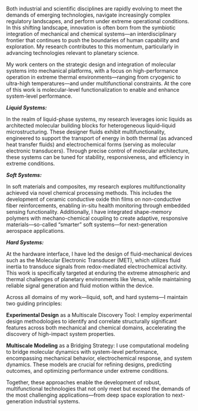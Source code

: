 Both industrial and scientific disciplines are rapidly evolving to meet the demands of emerging technologies, navigate increasingly complex regulatory landscapes, and perform under extreme operational conditions. In this shifting landscape, innovation is often born from the symbiotic integration of mechanical and chemical systems—an interdisciplinary frontier that continues to push the boundaries of human capability and exploration. My research contributes to this momentum, particularly in advancing technologies relevant to planetary science.



My work centers on the strategic design and integration of molecular systems into mechanical platforms, with a focus on high-performance operation in extreme thermal environments—ranging from cryogenic to ultra-high temperatures—and under multifunctional constraints. At the core of this work is molecular-level functionalization to enable and enhance system-level performance.



***Liquid Systems:***



In the realm of liquid-phase systems, my research leverages ionic liquids as architected molecular building blocks for heterogeneous liquid–liquid microstructuring. These designer fluids exhibit multifunctionality, engineered to support the transport of energy in both thermal (as advanced heat transfer fluids) and electrochemical forms (serving as molecular electronic transducers). Through precise control of molecular architecture, these systems can be tuned for stability, responsiveness, and efficiency in extreme conditions.



***Soft Systems:***



In soft materials and composites, my research explores multifunctionality achieved via novel chemical processing methods. This includes the development of ceramic conductive oxide thin films on non-conductive fiber reinforcements, enabling in-situ health monitoring through embedded sensing functionality. Additionally, I have integrated shape-memory polymers with mechano-chemical coupling to create adaptive, responsive materials—so-called “smarter” soft systems—for next-generation aerospace applications.



***Hard Systems:***



At the hardware interface, I have led the design of fluid-mechanical devices such as the Molecular Electronic Transducer (MET), which utilizes fluid inertia to transduce signals from redox-mediated electrochemical activity. This work is specifically targeted at enduring the extreme atmospheric and thermal challenges of planetary environments like Venus, while maintaining reliable signal generation and fluid motion within the device.



Across all domains of my work—liquid, soft, and hard systems—I maintain two guiding principles:



**Experimental Design** as a Multiscale Discovery Tool: I employ experimental design methodologies to identify and correlate structurally significant features across both mechanical and chemical domains, accelerating the discovery of high-impact system properties.



**Multiscale Modeling** as a Bridging Strategy: I use computational modeling to bridge molecular dynamics with system-level performance, encompassing mechanical behavior, electrochemical response, and system dynamics. These models are crucial for refining designs, predicting outcomes, and optimizing performance under extreme conditions.



Together, these approaches enable the development of robust, multifunctional technologies that not only meet but exceed the demands of the most challenging applications—from deep space exploration to next-generation industrial systems.

